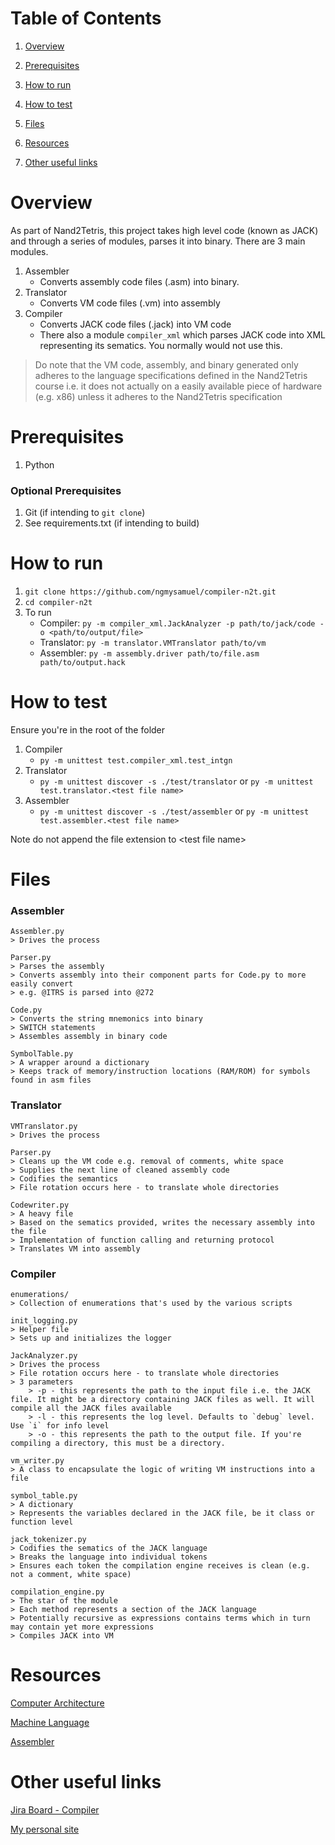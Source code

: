 # Table of Contents
1. [Overview](#overview)

2. [Prerequisites](#prerequisites)

3. [How to run](#how-to-run)

4. [How to test](#how-to-test)

5. [Files](#files)

6. [Resources](#resources)

7. [Other useful links](#other-useful-links)

# Overview

As part of Nand2Tetris, this project takes high level code (known as JACK) and through a series of modules, parses it into binary. There are 3 main modules.
1. Assembler
    - Converts assembly code files (.asm) into binary.
2. Translator
    - Converts VM code files (.vm) into assembly
3.  Compiler
    - Converts JACK code files (.jack) into VM code
    - There also a module `compiler_xml` which parses JACK code into XML representing its sematics. You normally would not use this.

> Do note that the VM code, assembly, and binary generated only adheres to the language specifications defined in the Nand2Tetris course i.e. it does not actually on a easily available piece of hardware (e.g. x86) unless it adheres to the Nand2Tetris specification

# Prerequisites

1. Python

### Optional Prerequisites
1. Git (if intending to `git clone`)
2. See requirements.txt (if intending to build)

# How to run

1. `git clone https://github.com/ngmysamuel/compiler-n2t.git`
2. `cd compiler-n2t`
3. To run
    - Compiler: `py -m compiler_xml.JackAnalyzer -p path/to/jack/code -o <path/to/output/file>`
    - Translator: `py -m translator.VMTranslator path/to/vm`
    - Assembler: `py -m assembly.driver path/to/file.asm path/to/output.hack`

# How to test

Ensure you're in the root of the folder

1. Compiler
    - `py -m unittest test.compiler_xml.test_intgn`
2. Translator
    - `py -m unittest discover -s ./test/translator` or `py -m unittest test.translator.<test file name>`
3. Assembler
    - `py -m unittest discover -s ./test/assembler` or `py -m unittest test.assembler.<test file name>`

Note do not append the file extension to \<test file name\> 

# Files

### Assembler
```
Assembler.py
> Drives the process

Parser.py
> Parses the assembly
> Converts assembly into their component parts for Code.py to more easily convert
> e.g. @ITRS is parsed into @272

Code.py
> Converts the string mnemonics into binary
> SWITCH statements
> Assembles assembly in binary code

SymbolTable.py
> A wrapper around a dictionary
> Keeps track of memory/instruction locations (RAM/ROM) for symbols found in asm files
```
### Translator
```
VMTranslator.py
> Drives the process

Parser.py
> Cleans up the VM code e.g. removal of comments, white space
> Supplies the next line of cleaned assembly code
> Codifies the semantics
> File rotation occurs here - to translate whole directories

Codewriter.py
> A heavy file
> Based on the sematics provided, writes the necessary assembly into the file
> Implementation of function calling and returning protocol
> Translates VM into assembly
```

### Compiler
```
enumerations/
> Collection of enumerations that's used by the various scripts

init_logging.py
> Helper file
> Sets up and initializes the logger

JackAnalyzer.py
> Drives the process
> File rotation occurs here - to translate whole directories
> 3 parameters
    > -p - this represents the path to the input file i.e. the JACK file. It might be a directory containing JACK files as well. It will compile all the JACK files available 
    > -l - this represents the log level. Defaults to `debug` level. Use `i` for info level
    > -o - this represents the path to the output file. If you're compiling a directory, this must be a directory.

vm_writer.py
> A class to encapsulate the logic of writing VM instructions into a file

symbol_table.py
> A dictionary
> Represents the variables declared in the JACK file, be it class or function level

jack_tokenizer.py
> Codifies the sematics of the JACK language
> Breaks the language into individual tokens
> Ensures each token the compilation engine receives is clean (e.g. not a comment, white space)

compilation_engine.py
> The star of the module
> Each method represents a section of the JACK language
> Potentially recursive as expressions contains terms which in turn may contain yet more expressions
> Compiles JACK into VM
```


# Resources

[Computer Architecture](https://www.nand2tetris.org/_files/ugd/44046b_b2cad2eea33847869b86c541683551a7.pdf)

[Machine Language](https://www.nand2tetris.org/_files/ugd/44046b_d70026d8c1424487a451eaba3e372132.pdf)

[Assembler](https://www.nand2tetris.org/_files/ugd/44046b_89a8e226476741a3b7c5204575b8a0b2.pdf)

# Other useful links

[Jira Board - Compiler](https://app.plane.so/projects-of-samuel/projects/ce5644c6-58a1-42e6-9b62-bd986f45037b/issues/)


[My personal site](https://ngmysamuel.github.io/)
